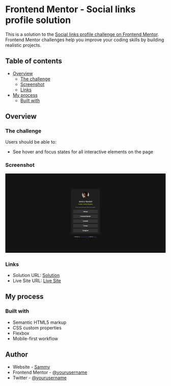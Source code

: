 # Frontend Mentor - Social links profile solution

This is a solution to the [Social links profile challenge on Frontend Mentor](https://www.frontendmentor.io/challenges/social-links-profile-UG32l9m6dQ). Frontend Mentor challenges help you improve your coding skills by building realistic projects.

## Table of contents

- [Overview](#overview)
  - [The challenge](#the-challenge)
  - [Screenshot](#screenshot)
  - [Links](#links)
- [My process](#my-process)
  - [Built with](#built-with)

## Overview

### The challenge

Users should be able to:

- See hover and focus states for all interactive elements on the page

### Screenshot

![Screenshot](./Screenshot.png)

### Links

- Solution URL: [Solution](https://www.frontendmentor.io/solutions/social-links-profile-main-F1I4oXg4Wy)
- Live Site URL: [Live Site](https://quest82.github.io/frontend_mentor-Social_Link_Profile_Main/)

## My process

### Built with

- Semantic HTML5 markup
- CSS custom properties
- Flexbox
- Mobile-first workflow

## Author

- Website - [Sammy](https://www.your-site.com)
- Frontend Mentor - [@yourusername](https://www.frontendmentor.io/profile/yourusername)
- Twitter - [@yourusername](https://www.twitter.com/yourusername)